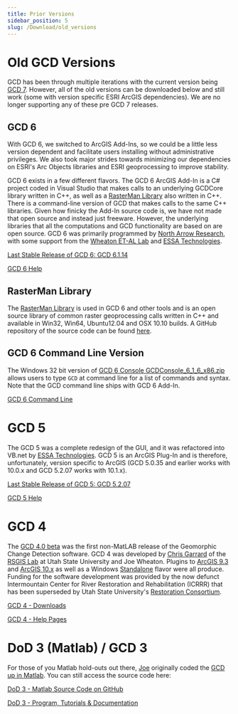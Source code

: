 ```yaml
---
title: Prior Versions
sidebar_position: 5
slug: /Download/old_versions
---
```

# Old GCD Versions

GCD has been through multiple iterations with the current version being [GCD 7](/Download). However, all of the old versions can be downloaded below and still work (some with version specific ESRI ArcGIS dependencies). We are no longer supporting any of these pre GCD 7 releases.

## GCD 6

With GCD 6, we switched to ArcGIS Add-Ins, so we could be a little less version dependent and facilitate users installing without administrative privileges. We also took major strides towards minimizing our dependencies on ESRI's Arc Objects libraries and ESRI geoprocessing to improve stability. 

GCD 6 exists in a few different flavors. The GCD 6 ArcGIS Add-In is a C# project coded in Visual Studio that makes calls to an underlying GCDCore library written in C++, as well as a [RasterMan Library](https://github.com/NorthArrowResearch/rasterman)  also written in C++. There is a command-line version of GCD that makes calls to the same C++ libraries. Given how finicky the Add-In source code is, we have not made that open source and instead just freeware.  However, the underlying libraries that all the computations and GCD functionality are based on are open source. GCD 6 was primarily programmed by [North Arrow Research](http://northarrowresearch.com), with some support from the [Wheaton ET-AL Lab](http://etal.joewheaton.org) and [ESSA Technologies](https://essa.com/explore-essa/tools/geomorphic-change-detection/).

[Last Stable Release of GCD 6: GCD 6.1.14](https://sites.google.com/a/joewheaton.org/gcd/downloads)

[GCD 6 Help](http://gcd6help.joewheaton.org/)

## RasterMan Library

The [RasterMan Library](https://github.com/NorthArrowResearch/rasterman) is used in GCD 6 and other tools and is an open source library of common raster geoprocessing calls written in C++ and available in Win32, Win64, Ubuntu12.04 and OSX 10.10 builds. A GitHub repository of the source code can be found [here](https://github.com/NorthArrowResearch/rasterman). 

## GCD 6 Command Line Version

The Windows 32 bit version of [GCD 6 Console GCDConsole_6_1_6_x86.zip](http://releases.northarrowresearch.com/GCD/Console/Win32/GCDConsole_6_1_6_x86.zip) allows users to type `GCD` at command line for a list of commands and syntax. Note that the GCD command line  ships with GCD 6 Add-In.

[GCD 6 Command Line](http://releases.northarrowresearch.com/GCD/Console/Win32/GCDConsole_6_1_6_x86.zip)

# GCD 5

The GCD 5 was a complete redesign of the GUI, and it was refactored into VB.net by [ESSA Technologies](https://essa.com/explore-essa/tools/geomorphic-change-detection/). 
GCD 5 is an ArcGIS Plug-In and is therefore, unfortunately, version specific to ArcGIS (GCD 5.0.35 and earlier works with 10.0.x and GCD 5.2.07 works with 10.1.x).  

[Last Stable Release of GCD 5: GCD 5.2.07](http://gcd.joewheaton.org/downloads/release-notes/520713jan2014)

[GCD 5 Help](http://gcd5help.joewheaton.org/)

# GCD 4

The [GCD 4.0 beta](https://sites.google.com/a/joewheaton.org/gcd/downloads/older-versions/gcd-4-0) was the first non-MatLAB release of the Geomorphic Change Detection software. GCD 4  was developed by [Chris Garrard](http://www.cgarrard.com/) of the [RSGIS Lab](https://www.gis.usu.edu) at Utah State University and Joe Wheaton. Plugins to [ArcGIS 9.3](http://etalweb.joewheaton.org.s3-us-west-2.amazonaws.com/GCD/GCD4/Arc9_Plugin/GCDArc9Setup.msi) and [ArcGIS 10.x](http://etalweb.joewheaton.org.s3-us-west-2.amazonaws.com/GCD/GCD4/Arc10_Plugin/GCDArc10Setup.msi) as well as a Windows [Standalone](http://etalweb.joewheaton.org.s3-us-west-2.amazonaws.com/GCD/GCD4/StandAlone/GCDWinSetup.msi) flavor were all produce. Funding for the software development was provided by the now defunct Intermountain Center for River Restoration and Rehabilitation (ICRRR) that has been superseded by Utah State University's [Restoration Consortium](http://restoration.usu.edu).


[GCD 4 - Downloads](https://sites.google.com/a/joewheaton.org/gcd/downloads/older-versions/gcd-4-0)

[GCD 4 - Help Pages](https://sites.google.com/a/joewheaton.org/gcd/downloads/older-versions/gcd-4-0/gcd-4-help)

# DoD 3 (Matlab) / GCD 3

For those of you Matlab hold-outs out there, [Joe](http://www.joewheaton.org) originally coded the [GCD up in Matlab](https://github.com/joewheaton/DoD/). You can still access the source code here:


[DoD 3 - Matlab Source Code on GitHub](https://github.com/joewheaton/DoD)

[DoD 3 - Program, Tutorials & Documentation](https://github.com/joewheaton/DoD/releases/tag/DoD_3.0)

